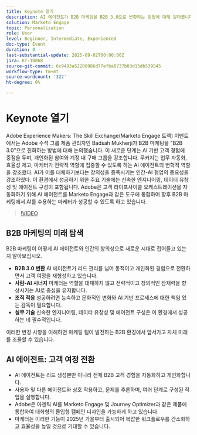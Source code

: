 ```yaml
---
title: Keynote 열기
description: AI 에이전트가 B2B 마케팅을 B2B 3.0으로 변환하는 방법에 대해 알아봅니다. Marketo Engage을 통해 효율성, 개인화 및 고객 여정을 향상시키는 전략을 알아봅니다.
solution: Marketo Engage
topic: Personalization
role: User
level: Beginner, Intermediate, Experienced
doc-type: Event
duration: 0
last-substantial-update: 2025-09-02T00:00:00Z
jira: KT-18868
source-git-commit: 6c9493a52200986d77efba0737b03d15db539845
workflow-type: tm+mt
source-wordcount: '322'
ht-degree: 0%

---
```



# Keynote 열기

Adobe Experience Makers: The Skill Exchange(Marketo Engage 트랙) 이벤트에서는 Adobe 수석 그룹 제품 관리자인 Badsah Mukherji가 B2B 마케팅을 &quot;B2B 3.0&quot;으로 진화하는 방법에 대해 논의했습니다. 이 새로운 단계는 AI 기반 고객 경험에 중점을 두며, 개인화된 참여와 계정 내 구매 그룹을 강조합니다. 무커지는 업무 자동화, 효율성 제고, 마케터가 전략적 역할에 집중할 수 있도록 하는 AI 에이전트의 변혁적 역할을 강조했다. AI가 이를 대체하기보다는 창의성을 증폭시키는 인간-AI 협업의 중요성을 강조하였다. 이 환경에서 성공하기 위한 주요 기술에는 신속한 엔지니어링, 데이터 유창성 및 에이전트 구성이 포함됩니다. Adobe은 고객 라이프사이클 오케스트레이션을 자동화하기 위해 AI 에이전트를 Marketo Engage과 같은 도구에 통합하여 향후 B2B 마케팅에서 AI를 수용하는 마케터가 성공할 수 있도록 하고 있습니다.

>[!VIDEO](https://video.tv.adobe.com/v/3471482/?learn=on&enablevpops&captions=kor)

## B2B 마케팅의 미래 탐색

B2B 마케팅이 어떻게 AI 에이전트와 인간의 창의성으로 새로운 시대로 접어들고 있는지 알아보십시오.

* **B2B 3.0 변환** AI 에이전트가 리드 관리를 넘어 동적이고 개인화된 경험으로 전환하면서 고객 여정을 재형성하고 있습니다.
* **사람-AI 시너지** 마케터는 역할을 대체하지 않고 전략적이고 창의적인 잠재력을 향상시키는 AI로 중심을 유지합니다.
* **조직 적응** 성공하려면 능숙하고 문화적인 변화와 AI 기반 프로세스에 대한 책임 있는 감독이 필요합니다.
* **실무 기술** 신속한 엔지니어링, 데이터 유창성 및 에이전트 구성은 이 환경에서 성공하는 데 필수적입니다.

이러한 변경 사항을 이해하면 마케팅 팀이 발전하는 B2B 환경에서 앞서가고 자체 미래를 조율할 수 있습니다.

## AI 에이전트: 고객 여정 전환

* AI 에이전트는 리드 생성뿐만 아니라 전체 B2B 고객 경험을 자동화하고 개인화합니다.
* 사용자 및 다른 에이전트와 상호 작용하고, 문제를 추론하며, 여러 단계로 구성된 작업을 실행합니다.
* Adobe은 아젠틱 AI를 Marketo Engage 및 Journey Optimizer과 같은 제품에 통합하여 대화형의 몰입형 캠페인 디자인을 가능하게 하고 있습니다.
* 마케터는 이러한 기능이 2025년 가을부터 출시되어 복잡한 워크플로우를 간소화하고 효율성을 높일 것으로 기대할 수 있습니다.
